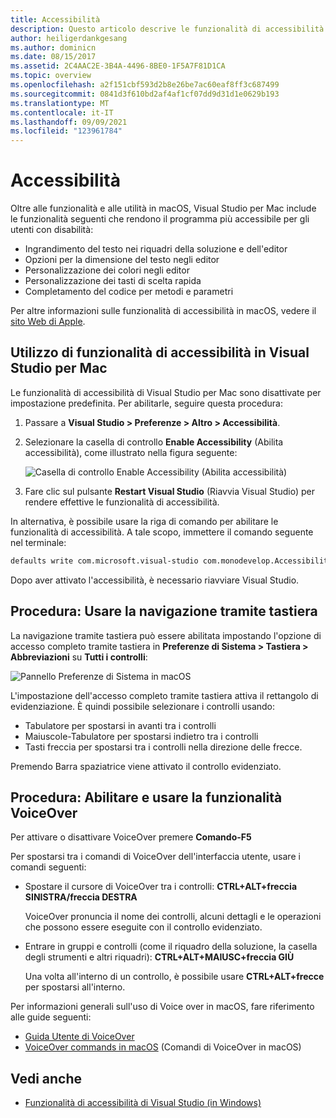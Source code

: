 ```yaml
---
title: Accessibilità
description: Questo articolo descrive le funzionalità di accessibilità in Visual Studio per Mac e il modo in cui possono essere abilitate.
author: heiligerdankgesang
ms.author: dominicn
ms.date: 08/15/2017
ms.assetid: 2C4AAC2E-3B4A-4496-8BE0-1F5A7F81D1CA
ms.topic: overview
ms.openlocfilehash: a2f151cbf593d2b8e26be7ac60eaf8ff3c687499
ms.sourcegitcommit: 0841d3f610bd2af4af1cf07dd9d31d1e0629b193
ms.translationtype: MT
ms.contentlocale: it-IT
ms.lasthandoff: 09/09/2021
ms.locfileid: "123961784"
---
```

# <a name="accessibility"></a>Accessibilità

Oltre alle funzionalità e alle utilità in macOS, Visual Studio per Mac include le funzionalità seguenti che rendono il programma più accessibile per gli utenti con disabilità:

- Ingrandimento del testo nei riquadri della soluzione e dell'editor
- Opzioni per la dimensione del testo negli editor
- Personalizzazione dei colori negli editor
- Personalizzazione dei tasti di scelta rapida
- Completamento del codice per metodi e parametri

Per altre informazioni sulle funzionalità di accessibilità in macOS, vedere il [sito Web di Apple](https://www.apple.com/accessibility/mac/).

## <a name="using-accessibility-features-in-visual-studio-for-mac"></a>Utilizzo di funzionalità di accessibilità in Visual Studio per Mac

Le funzionalità di accessibilità di Visual Studio per Mac sono disattivate per impostazione predefinita. Per abilitarle, seguire questa procedura:

1. Passare a **Visual Studio > Preferenze > Altro > Accessibilità**.

2. Selezionare la casella di controllo **Enable Accessibility** (Abilita accessibilità), come illustrato nella figura seguente:

    ![Casella di controllo Enable Accessibility (Abilita accessibilità)](media/accessibility-image1.png)

3. Fare clic sul pulsante **Restart Visual Studio** (Riavvia Visual Studio) per rendere effettive le funzionalità di accessibilità.

In alternativa, è possibile usare la riga di comando per abilitare le funzionalità di accessibilità. A tale scopo, immettere il comando seguente nel terminale:

```bash
defaults write com.microsoft.visual-studio com.monodevelop.AccessibilityEnabled 1
```

Dopo aver attivato l'accessibilità, è necessario riavviare Visual Studio.

## <a name="how-to-use-keyboard-navigation"></a>Procedura: Usare la navigazione tramite tastiera

La navigazione tramite tastiera può essere abilitata impostando l'opzione di accesso completo tramite tastiera in **Preferenze di Sistema > Tastiera > Abbreviazioni** su **Tutti i controlli**:

![Pannello Preferenze di Sistema in macOS](media/accessibility-image2.png)

L'impostazione dell'accesso completo tramite tastiera attiva il rettangolo di evidenziazione. È quindi possibile selezionare i controlli usando:

- Tabulatore per spostarsi in avanti tra i controlli
- Maiuscole-Tabulatore per spostarsi indietro tra i controlli
- Tasti freccia per spostarsi tra i controlli nella direzione delle frecce.

Premendo Barra spaziatrice viene attivato il controllo evidenziato.

## <a name="how-to-enable-and-use-voice-over"></a>Procedura: Abilitare e usare la funzionalità VoiceOver

Per attivare o disattivare VoiceOver premere **Comando-F5**

Per spostarsi tra i comandi di VoiceOver dell'interfaccia utente, usare i comandi seguenti:

- Spostare il cursore di VoiceOver tra i controlli: **CTRL+ALT+freccia SINISTRA/freccia DESTRA**

   VoiceOver pronuncia il nome dei controlli, alcuni dettagli e le operazioni che possono essere eseguite con il controllo evidenziato.

- Entrare in gruppi e controlli (come il riquadro della soluzione, la casella degli strumenti e altri riquadri): **CTRL+ALT+MAIUSC+freccia GIÙ**

   Una volta all'interno di un controllo, è possibile usare **CTRL+ALT+frecce** per spostarsi all'interno.

Per informazioni generali sull'uso di Voice over in macOS, fare riferimento alle guide seguenti:

- [Guida Utente di VoiceOver](https://help.apple.com/voiceover/info/guide/10.12/)
- [VoiceOver commands in macOS](https://lab.dotjay.com/notes/voiceover-commands/) (Comandi di VoiceOver in macOS)

## <a name="see-also"></a>Vedi anche

- [Funzionalità di accessibilità di Visual Studio (in Windows)](/visualstudio/ide/reference/accessibility-features-of-visual-studio)
